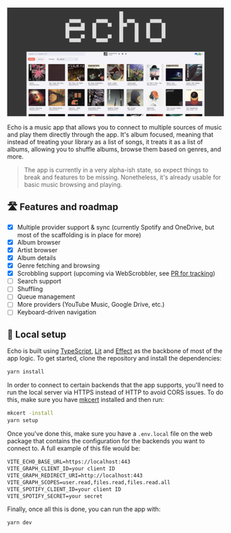 <p align="center">
  <img src="./resources/promo_photo.png" width="1000" />
</p>

Echo is a music app that allows you to connect to multiple sources of music and
play them directly through the app. It's album focused, meaning that instead of
treating your library as a list of songs, it treats it as a list of albums, allowing
you to shuffle albums, browse them based on genres, and more.

> The app is currently in a very alpha-ish state, so expect things to break
> and features to be missing. Nonetheless, it's already usable for basic music
> browsing and playing.

## 🛣️ Features and roadmap

- [x] Multiple provider support & sync (currently Spotify and OneDrive, but most of the scaffolding is in place for more)
- [x] Album browser
- [x] Artist browser
- [x] Album details
- [x] Genre fetching and browsing
- [x] Scrobbling support (upcoming via WebScrobbler, see [PR for tracking](https://github.com/web-scrobbler/web-scrobbler/pull/4996))
- [ ] Search support
- [ ] Shuffling
- [ ] Queue management
- [ ] More providers (YouTube Music, Google Drive, etc.)
- [ ] Keyboard-driven navigation

## 🔧 Local setup

Echo is built using [TypeScript](https://typescriptlang.org), [Lit](https://lit.dev) and [Effect](https://effect.website) as the
backbone of most of the app logic. To get started, clone the repository and install
the dependencies:

```sh
yarn install
```

In order to connect to certain backends that the app supports, you'll need to
run the local server via HTTPS instead of HTTP to avoid CORS issues. To do this,
make sure you have [mkcert](https://github.com/FiloSottile/mkcert) installed and
then run:

```sh
mkcert -install
yarn setup
```

Once you've done this, make sure you have a `.env.local` file on the web package that
contains the configuration for the backends you want to connect to. A full example
of this file would be:

```
VITE_ECHO_BASE_URL=https://localhost:443
VITE_GRAPH_CLIENT_ID=your client ID
VITE_GRAPH_REDIRECT_URI=http://localhost:443
VITE_GRAPH_SCOPES=user.read,files.read,files.read.all
VITE_SPOTIFY_CLIENT_ID=your client ID
VITE_SPOTIFY_SECRET=your secret
```

Finally, once all this is done, you can run the app with:

```sh
yarn dev
```
